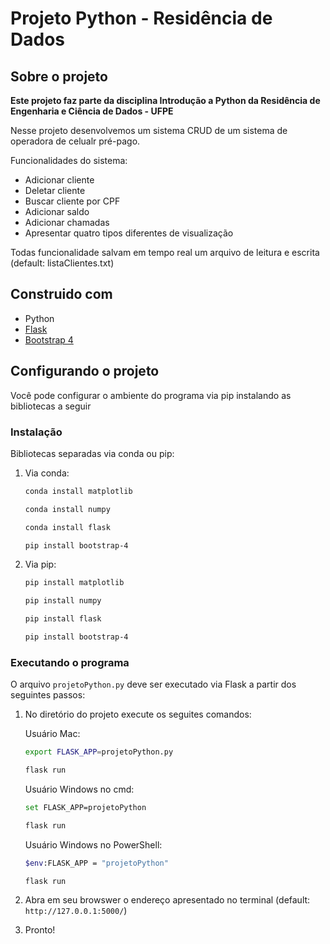 # Projeto Python - Residência de Dados

## Sobre o projeto
**Este projeto faz parte da disciplina Introdução a Python da Residência de Engenharia e Ciência de Dados - UFPE**

Nesse projeto desenvolvemos um sistema CRUD de um sistema de operadora de celualr pré-pago.

Funcionalidades do sistema:
* Adicionar cliente
* Deletar cliente
* Buscar cliente por CPF
* Adicionar saldo
* Adicionar chamadas
* Apresentar quatro tipos diferentes de visualização

Todas funcionalidade salvam em tempo real um arquivo de leitura e escrita (default: listaClientes.txt)

## Construido com
* Python 
* [Flask](https://flask.palletsprojects.com/en/2.0.x/)
* [Bootstrap 4](https://getbootstrap.com/docs/4.0/)


## Configurando o projeto
Você pode configurar o ambiente do programa via pip instalando as bibliotecas a seguir

### Instalação

Bibliotecas separadas via conda ou pip:
1. Via conda:
    ```sh
    conda install matplotlib
    ```
    ```sh
    conda install numpy
    ```
    ```sh
    conda install flask
    ```
    ```sh
    pip install bootstrap-4
    ```

2. Via pip:
    ```sh
    pip install matplotlib
    ```
    ```sh
    pip install numpy
    ```
    ```sh
    pip install flask
    ```
    ```sh
    pip install bootstrap-4
    ```

### Executando o programa
O arquivo `projetoPython.py` deve ser executado via Flask a partir dos seguintes passos:

1. No diretório do projeto execute os seguites comandos:

    Usuário Mac:
     ```sh
    export FLASK_APP=projetoPython.py
    ```
    ```sh
    flask run
    ```

    Usuário Windows no cmd:
     ```sh
    set FLASK_APP=projetoPython
    ```
    ```sh
    flask run
    ```

    Usuário Windows no PowerShell:
     ```sh
    $env:FLASK_APP = "projetoPython"
    ```
    ```sh
    flask run
    ```

2. Abra em seu browswer o endereço apresentado no terminal (default: `http://127.0.0.1:5000/`)

3. Pronto!



